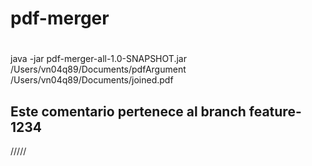 # pdf-merger

#

java -jar pdf-merger-all-1.0-SNAPSHOT.jar /Users/vn04q89/Documents/pdfArgument /Users/vn04q89/Documents/joined.pdf

## Este comentario pertenece al branch feature-1234

/////
